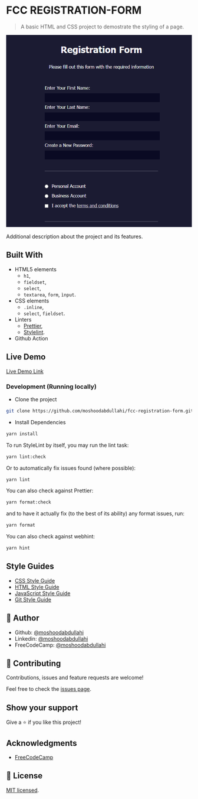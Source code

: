 # FCC REGISTRATION-FORM

> A basic HTML and CSS project to demostrate the styling of a page.

![screenshot](./fcc-registration-form.netlify.app_.png)

Additional description about the project and its features.

## Built With

- HTML5 elements
  - `h1`,
  - `fieldset`,
  - `select`,
  - `textarea`, `form`, `ìnput`.
- CSS elements
  - `.inline`,
  - `select`, `fieldset`.
- Linters
  - [Prettier](https://prettier.io/),
  - [Stylelint](https://stylelint.io/).
- Github Action

## Live Demo

[Live Demo Link](https://fcc-registration-form.netlify.app/)

### Development (Running locally)

- Clone the project

```bash
git clone https://github.com/moshoodabdullahi/fcc-registration-form.git
```

- Install Dependencies

```bash
yarn install
```

To run StyleLint by itself, you may run the lint task:

```bash
yarn lint:check
```

Or to automatically fix issues found (where possible):

```bash
yarn lint
```

You can also check against Prettier:

```bash
yarn format:check
```

and to have it actually fix (to the best of its ability) any format issues, run:

```bash
yarn format
```

You can also check against webhint:

```bash
yarn hint
```

## Style Guides

- [CSS Style Guide](http://udacity.github.io/frontend-nanodegree-styleguide/css.html)
- [HTML Style Guide](http://udacity.github.io/frontend-nanodegree-styleguide/index.html)
- [JavaScript Style Guide](http://udacity.github.io/frontend-nanodegree-styleguide/javascript.html)
- [Git Style Guide](https://udacity.github.io/git-styleguide/)

## 👤 Author

- Github: [@moshoodabdullahi](https://github.com/moshoodabdullahi)
- Linkedin: [@moshoodabdullahi](https://www.linkedin.com/in/moshoodabdullahi/)
- FreeCodeCamp: [@moshoodabdullahi](https://www.freecodecamp.org/moshoodabdullahi)

## 🤝 Contributing

Contributions, issues and feature requests are welcome!

Feel free to check the [issues page](../../issues).

## Show your support

Give a ⭐️ if you like this project!

## Acknowledgments

- [FreeCodeCamp](https://www.freecodecamp.org/)

## 📝 License

[MIT licensed](./LICENSE).

